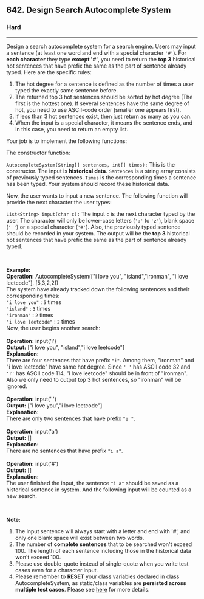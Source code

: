 <h2>642. Design Search Autocomplete System</h2><h3>Hard</h3><hr><div><p>Design a search autocomplete system for a search engine. Users may input a sentence (at least one word and end with a special character <code>'#'</code>). For <b>each character</b> they type <b>except '#'</b>, you need to return the <b>top 3</b> historical hot sentences that have prefix the same as the part of sentence already typed. Here are the specific rules:</p>

<ol>
	<li>The hot degree for a sentence is defined as the number of times a user typed the exactly same sentence before.</li>
	<li>The returned top 3 hot sentences should be sorted by hot degree (The first is the hottest one). If several sentences have the same degree of hot, you need to use ASCII-code order (smaller one appears first).</li>
	<li>If less than 3 hot sentences exist, then just return as many as you can.</li>
	<li>When the input is a special character, it means the sentence ends, and in this case, you need to return an empty list.</li>
</ol>

<p>Your job is to implement the following functions:</p>

<p>The constructor function:</p>

<p><code>AutocompleteSystem(String[] sentences, int[] times):</code> This is the constructor. The input is <b>historical data</b>. <code>Sentences</code> is a string array consists of previously typed sentences. <code>Times</code> is the corresponding times a sentence has been typed. Your system should record these historical data.</p>

<p>Now, the user wants to input a new sentence. The following function will provide the next character the user types:</p>

<p><code>List&lt;String&gt; input(char c):</code> The input <code>c</code> is the next character typed by the user. The character will only be lower-case letters (<code>'a'</code> to <code>'z'</code>), blank space (<code>' '</code>) or a special character (<code>'#'</code>). Also, the previously typed sentence should be recorded in your system. The output will be the <b>top 3</b> historical hot sentences that have prefix the same as the part of sentence already typed.</p>
&nbsp;

<p><b>Example:</b><br>
<b>Operation:</b> AutocompleteSystem(["i love you", "island","ironman", "i love leetcode"], [5,3,2,2])<br>
The system have already tracked down the following sentences and their corresponding times:<br>
<code>"i love you"</code> : <code>5</code> times<br>
<code>"island"</code> : <code>3</code> times<br>
<code>"ironman"</code> : <code>2</code> times<br>
<code>"i love leetcode"</code> : <code>2</code> times<br>
Now, the user begins another search:<br>
<br>
<b>Operation:</b> input('i')<br>
<b>Output:</b> ["i love you", "island","i love leetcode"]<br>
<b>Explanation:</b><br>
There are four sentences that have prefix <code>"i"</code>. Among them, "ironman" and "i love leetcode" have same hot degree. Since <code>' '</code> has ASCII code 32 and <code>'r'</code> has ASCII code 114, "i love leetcode" should be in front of "ironman". Also we only need to output top 3 hot sentences, so "ironman" will be ignored.<br>
<br>
<b>Operation:</b> input(' ')<br>
<b>Output:</b> ["i love you","i love leetcode"]<br>
<b>Explanation:</b><br>
There are only two sentences that have prefix <code>"i "</code>.<br>
<br>
<b>Operation:</b> input('a')<br>
<b>Output:</b> []<br>
<b>Explanation:</b><br>
There are no sentences that have prefix <code>"i a"</code>.<br>
<br>
<b>Operation:</b> input('#')<br>
<b>Output:</b> []<br>
<b>Explanation:</b><br>
The user finished the input, the sentence <code>"i a"</code> should be saved as a historical sentence in system. And the following input will be counted as a new search.</p>
&nbsp;

<p><b>Note:</b></p>

<ol>
	<li>The input sentence will always start with a letter and end with '#', and only one blank space will exist between two words.</li>
	<li>The number of <b>complete sentences</b> that to be searched won't exceed 100. The length of each sentence including those in the historical data won't exceed 100.</li>
	<li>Please use double-quote instead of single-quote when you write test cases even for a character input.</li>
	<li>Please remember to <b>RESET</b> your class variables declared in class AutocompleteSystem, as static/class variables are <b>persisted across multiple test cases</b>. Please see <a href="https://leetcode.com/faq/#different-output">here</a> for more details.</li>
</ol>

<p>&nbsp;</p>
</div>